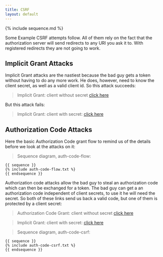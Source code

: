 ```yaml
---
title: CSRF
layout: default
---
```


{% include sequence.md %}

Some Example CSRF attempts follow.  All of them rely on the fact that the authorization server will send redirects to any URI you ask it to.  With registered redirects they are not going to work.

## Implicit Grant Attacks

Implicit Grant attacks are the nastiest because the bad guy gets a token without having to do any more work.  He does, however, need to know the client secret, as well as a valid client id. So this attack succeeds:

> Implicit Grant: client without secret [click here](http://localhost:8080/sparklr2/oauth/authorize?response_type=token&state=mystateid&client_id=my-trusted-client&redirect_uri=http://localhost:4000/attack.html&scope=read)

But this attack fails:

> Implicit Grant: client with secret: [click here](http://localhost:8080/sparklr2/oauth/authorize?response_type=token&state=mystateid&client_id=my-trusted-client-with-secret&redirect_uri=http://localhost:4000/attack.html&scope=read)

## Authorization Code Attacks

Here the basic Authorization Code grant flow to remind us of the
details before we look at the attacks on it:

> Sequence diagram, auth-code-flow:

    {{ sequence }}
    {% include auth-code-flow.txt %}
    {{ endsequence }}

Authorization code attacks allow the bad guy to steal an authorization code which can then be exchanged for a token.  The bad guy can get a an authorization code independent of client secrets, to use it he will need the secret.  So both of these links send us back a valid code, but one of them is protected by a client secret:

> Authorization Code Grant: client without secret [click here](http://localhost:8080/sparklr2/oauth/authorize?response_type=code&state=mystateid&client_id=my-trusted-client&redirect_uri=http://localhost:4000/attack.html&scope=read)

> Implicit Grant: client with secret: [click here](http://localhost:8080/sparklr2/oauth/authorize?response_type=code&state=mystateid&client_id=my-trusted-client-with-secret&redirect_uri=http://localhost:4000/attack.html&scope=read)

> Sequence diagram, auth-code-csrf:

    {{ sequence }}
    {% include auth-code-csrf.txt %}
    {{ endsequence }}
